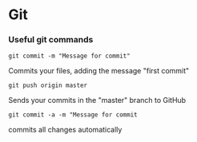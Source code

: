 # Git

### Useful git commands

`git commit -m "Message for commit"`

Commits your files, adding the message "first commit"

`git push origin master`

Sends your commits in the "master" branch to GitHub

`git commit -a -m "Message for commit`

commits all changes automatically
